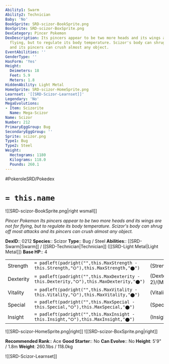 ```yaml
---
Ability1: Swarm
Ability2: Technician
Baby: 'No'
BookSprite: SRD-scizor-BookSprite.png
BoxSprite: SRD-scizor-BoxSprite.png
DexCategory: Pincer Pokemon
DexDescription: Its pincers appear to be two more heads and its wings are not for
  flying, but to regulate its body temperature. Scizor's body can shrug off most attacks
  and its pincers can crush almost any object.
EventAbilities: ''
GenderType: ''
HasForm: 'Yes'
Height:
  Deimeters: 18
  Feet: 5.9
  Meters: 1.8
HiddenAbility: Light Metal
HomeSprite: SRD-scizor-HomeSprite.png
Learnset: '[[SRD-Scizor-Learnset]]'
Legendary: 'No'
MegaEvolutions:
- Item: Scizorite
  Name: Mega-Scizor
Name: Scizor
Number: 212
PrimaryEggGroup: Bug
SecondaryEggGroup: ''
Sprite: scizor.png
Type1: Bug
Type2: Steel
Weight:
  Hectograms: 1180
  Kilograms: 118.0
  Pounds: 260.1
---
```


#PokeroleSRD/Pokedex

# `= this.name`

![[SRD-scizor-BookSprite.png|right wsmall]]

*Pincer Pokemon*
*Its pincers appear to be two more heads and its wings are not for flying, but to regulate its body temperature. Scizor's body can shrug off most attacks and its pincers can crush almost any object.*

**DexID**:: 0212
**Species**:: Scizor
**Type**:: Bug / Steel
**Abilities**:: [[SRD-Swarm|Swarm]] / [[SRD-Technician|Technician]] ([[SRD-Light Metal|Light Metal]])
**Base HP**:: 4

|           |                                                                                        |                                          |
| --------- | -------------------------------------------------------------------------------------- | ---------------------------------------- |
| Strength  | `= padleft(padright("",this.MaxStrength - this.Strength,"⭘"),this.MaxStrength,"⬤")`    | (Strength::3)/(MaxStrength::7)   |
| Dexterity | `= padleft(padright("",this.MaxDexterity - this.Dexterity,"⭘"),this.MaxDexterity,"⬤")` | (Dexterity:: 2)/(MaxDexterity::4) |
| Vitality  | `= padleft(padright("",this.MaxVitality - this.Vitality,"⭘"),this.MaxVitality,"⬤")`    | (Vitality::3)/(MaxVitality::6)   |
| Special   | `= padleft(padright("",this.MaxSpecial - this.Special,"⭘"),this.MaxSpecial,"⬤")`       | (Special::2)/(MaxSpecial::4)     |
| Insight   | `= padleft(padright("",this.MaxInsight - this.Insight,"⭘"),this.MaxInsight,"⬤")`       | (Insight::2)/(MaxInsight::4)     |

![[SRD-scizor-HomeSprite.png|right]]
![[SRD-scizor-BoxSprite.png|right]]

**Recommended Rank**:: Ace
**Good Starter**:: No
**Can Evolve**:: No
**Height**: 5'9" / 1.8m
**Weight**: 260.1lbs / 118.0kg

![[SRD-Scizor-Learnset]]